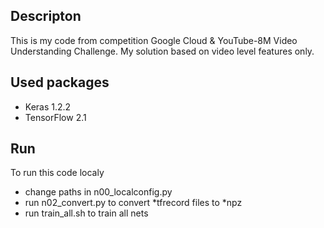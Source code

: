 ## Descripton
This is my code from competition Google Cloud & YouTube-8M Video Understanding Challenge. My solution based on video level features only.

## Used packages
* Keras 1.2.2
* TensorFlow 2.1

## Run
To run this code localy
* change paths in n00_localconfig.py
* run n02_convert.py to convert *tfrecord files to *npz
* run train_all.sh to train all nets
